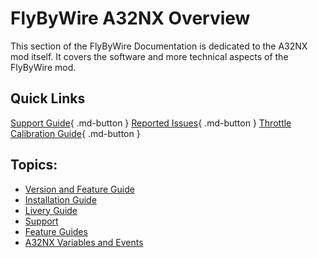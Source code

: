 # FlyByWire A32NX Overview

This section of the FlyByWire Documentation is dedicated to the A32NX mod itself. It covers the software and more technical aspects of the FlyByWire mod.

## Quick Links

[Support Guide](support/support-guide.md){ .md-button }
[Reported Issues](support/reported-issues.md){ .md-button }
[Throttle Calibration Guide](feature-guides/throttle-calibration.md){ .md-button }

##  Topics:

- [Version and Feature Guide](fbw-versions.md)
- [Installation Guide](installation.md)
- [Livery Guide](convert-liveries.md)
- [Support](support/support-guide.md)
- [Feature Guides](feature-guides/)
- [A32NX Variables and Events](a32nx-lvar-events/)



